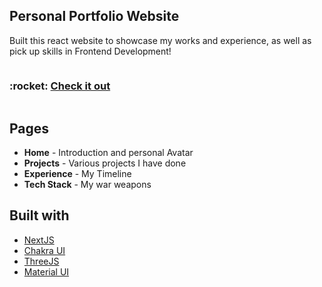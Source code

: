 ## Personal Portfolio Website
Built this react website to showcase my works and experience, as well as pick up skills in Frontend Development!

<div style="display:flex;flex-direction:row; justify-content; space-between;width:100%">
  <h3>:rocket: <a target="_blank" href="https://ak726.vercel.app/"> Check it out </a></h3>  
</div>


## Pages
- **Home** - Introduction and personal Avatar
- **Projects** - Various projects I have done
- **Experience** - My Timeline
- **Tech Stack** - My war weapons


## Built with
- [NextJS](https://nextjs.org/)
- [Chakra UI](https://chakra-ui.com)
- [ThreeJS](https://threejs.org/)
- [Material UI](https://mui.com/)

